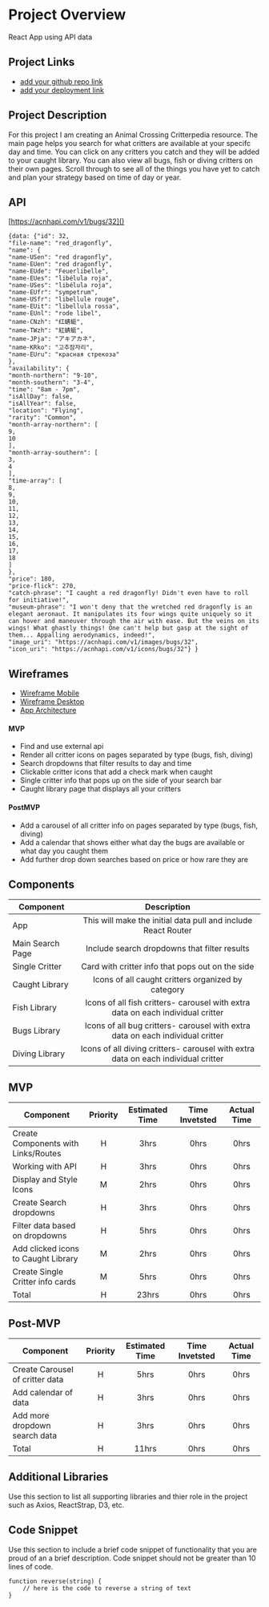 # Project Overview
React App using API data

## Project Links

- [add your github repo link]()
- [add your deployment link]()

## Project Description

For this project I am creating an Animal Crossing Critterpedia resource. The main page helps you search for what critters are available at your specifc day and time. You can click on any critters you catch and they will be added to your caught library. You can also view all bugs, fish or diving critters on their own pages. Scroll through to see all of the things you have yet to catch and plan your strategy based on time of day or year.

## API

[https://acnhapi.com/v1/bugs/32]()


```
{data: {"id": 32,
"file-name": "red_dragonfly",
"name": {
"name-USen": "red dragonfly",
"name-EUen": "red dragonfly",
"name-EUde": "Feuerlibelle",
"name-EUes": "libélula roja",
"name-USes": "libélula roja",
"name-EUfr": "sympetrum",
"name-USfr": "libellule rouge",
"name-EUit": "libellula rossa",
"name-EUnl": "rode libel",
"name-CNzh": "红蜻蜓",
"name-TWzh": "紅蜻蜓",
"name-JPja": "アキアカネ",
"name-KRko": "고추잠자리",
"name-EUru": "красная стрекоза"
},
"availability": {
"month-northern": "9-10",
"month-southern": "3-4",
"time": "8am - 7pm",
"isAllDay": false,
"isAllYear": false,
"location": "Flying",
"rarity": "Common",
"month-array-northern": [
9,
10
],
"month-array-southern": [
3,
4
],
"time-array": [
8,
9,
10,
11,
12,
13,
14,
15,
16,
17,
18
]
},
"price": 180,
"price-flick": 270,
"catch-phrase": "I caught a red dragonfly! Didn't even have to roll for initiative!",
"museum-phrase": "I won't deny that the wretched red dragonfly is an elegant aeronaut. It manipulates its four wings quite uniquely so it can hover and maneuver through the air with ease. But the veins on its wings! What ghastly things! One can't help but gasp at the sight of them... Appalling aerodynamics, indeed!",
"image_uri": "https://acnhapi.com/v1/images/bugs/32",
"icon_uri": "https://acnhapi.com/v1/icons/bugs/32"} }
```


## Wireframes

- [Wireframe Mobile](https://wireframepro.mockflow.com/view/Mwp7JBecunb#/page/b9ef194be98d41b0a223b32011dd39a0)
- [Wireframe Desktop](https://wireframepro.mockflow.com/view/Mwp7JBecunb#/page/D99736ccabfbb471d6976e50fad8e0f8f)
- [App Architecture](https://wireframepro.mockflow.com/view/Mwp7JBecunb#/page/D45082a437d1932350ecfeda6e939c439)
 

#### MVP
- Find and use external api 
- Render all critter icons on pages separated by type (bugs, fish, diving) 
- Search dropdowns that filter results to day and time
- Clickable critter icons that add a check mark when caught
- Single critter info that pops up on the side of your search bar
- Caught library page that displays all your critters

#### PostMVP

- Add a carousel of all critter info on pages separated by type (bugs, fish, diving) 
- Add a calendar that shows either what day the bugs are available or what day you caught them
- Add further drop down searches based on price or how rare they are

## Components 

| Component | Description | 
| --- | :---: | 
| App | This will make the initial data pull and include React Router| 
| Main Search Page | Include search dropdowns that filter results | 
| Single Critter | Card with critter info that pops out on the side | 
| Caught Library | Icons of all caught critters organized by category | 
| Fish Library | Icons of all fish critters- carousel with extra data on each individual critter | 
| Bugs Library | Icons of all bug critters- carousel with extra data on each individual critter  | 
| Diving Library | Icons of all diving critters- carousel with extra data on each individual critter  | 

## MVP

| Component | Priority | Estimated Time | Time Invetsted | Actual Time |
| --- | :---: |  :---: | :---: | :---: |
| Create Components with Links/Routes | H | 3hrs| 0hrs | 0hrs |
| Working with API | H | 3hrs| 0hrs | 0hrs |
| Display and Style Icons | M | 2hrs| 0hrs | 0hrs |
| Create Search dropdowns| H | 3hrs| 0hrs | 0hrs |
| Filter data based on dropdowns | H | 5hrs| 0hrs | 0hrs |
| Add clicked icons to Caught Library | M | 2hrs| 0hrs | 0hrs |
| Create Single Critter info cards | M | 5hrs| 0hrs | 0hrs |
| Total | H | 23hrs| 0hrs | 0hrs |

## Post-MVP

| Component | Priority | Estimated Time | Time Invetsted | Actual Time |
| --- | :---: |  :---: | :---: | :---: |
| Create Carousel of critter data | H | 5hrs| 0hrs | 0hrs |
| Add calendar of data | H | 3hrs| 0hrs | 0hrs |
| Add more dropdown search data | H | 3hrs| 0hrs | 0hrs |
| Total | H | 11hrs| 0hrs | 0hrs |

## Additional Libraries
 Use this section to list all supporting libraries and thier role in the project such as Axios, ReactStrap, D3, etc. 

## Code Snippet

Use this section to include a brief code snippet of functionality that you are proud of an a brief description.  Code snippet should not be greater than 10 lines of code. 

```
function reverse(string) {
	// here is the code to reverse a string of text
}
```
